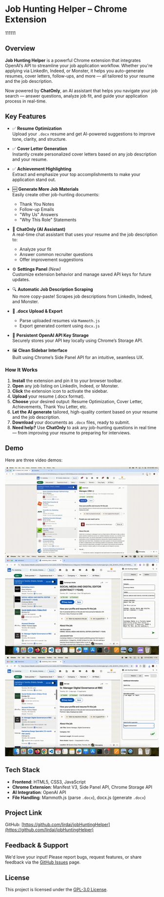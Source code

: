 # Job Hunting Helper – Chrome Extension
111111
## Overview
**Job Hunting Helper** is a powerful Chrome extension that integrates OpenAI’s API to streamline your job application workflow. Whether you're applying via LinkedIn, Indeed, or Monster, it helps you auto-generate resumes, cover letters, follow-ups, and more — all tailored to your resume and the job description.

Now powered by **ChatOnly**, an AI assistant that helps you navigate your job search — answer questions, analyze job fit, and guide your application process in real-time.

## Key Features
- ✅ **Resume Optimization**  
  Upload your `.docx` resume and get AI-powered suggestions to improve tone, clarity, and structure.

- ✅ **Cover Letter Generation**  
  Instantly create personalized cover letters based on any job description and your resume.

- ✅ **Achievement Highlighting**  
  Extract and emphasize your top accomplishments to make your application stand out.

- 🆕 **Generate More Job Materials**  
  Easily create other job-hunting documents:
  - Thank You Notes
  - Follow-up Emails
  - "Why Us" Answers
  - "Why This Role" Statements

- 🧠 **ChatOnly (AI Assistant)**  
  A real-time chat assistant that uses your resume and the job description to:
  - Analyze your fit
  - Answer common recruiter questions
  - Offer improvement suggestions

- ⚙️ **Settings Panel** *(New)*  
  Customize extension behavior and manage saved API keys for future updates.

- 🔍 **Automatic Job Description Scraping**  
  No more copy-paste! Scrapes job descriptions from LinkedIn, Indeed, and Monster.

- 📂 **.docx Upload & Export**  
  - Parse uploaded resumes via `Mammoth.js`  
  - Export generated content using `docx.js`

- 🔐 **Persistent OpenAI API Key Storage**  
  Securely stores your API key locally using Chrome’s Storage API.

- 🖼️ **Clean Sidebar Interface**  
  Built using Chrome’s Side Panel API for an intuitive, seamless UX.

### How It Works
1. **Install** the extension and pin it to your browser toolbar.  
2. **Open** any job listing on LinkedIn, Indeed, or Monster.  
3. **Click** the extension icon to activate the sidebar.  
4. **Upload** your resume (.docx format).  
5. **Choose** your desired output: Resume Optimization, Cover Letter, Achievements, Thank You Letter, etc.  
6. **Let the AI generate** tailored, high-quality content based on your resume and the job description.  
7. **Download** your documents as `.docx` files, ready to submit.  
8. **Need help?** Use **ChatOnly** to ask any job-hunting questions in real time — from improving your resume to preparing for interviews.  

## Demo
Here are three video demos:

![Demo GIF](demo/clip.gif)
![Demo GIF](demo/clip1.gif)
![Demo GIF](demo/clip2.gif)

## Tech Stack
- **Frontend**: HTML5, CSS3, JavaScript
- **Chrome Extension**: Manifest V3, Side Panel API, Chrome Storage API
- **AI Integration**: OpenAI API
- **File Handling**: Mammoth.js (parse `.docx`), docx.js (generate `.docx`)

## Project Link
GitHub: [https://github.com/lirdai/jobHuntingHelper](https://github.com/lirdai/jobHuntingHelper)

## Feedback & Support
We'd love your input! Please report bugs, request features, or share feedback via the [GitHub Issues](https://github.com/lirdai/jobHuntingHelper/issues) page.

## License
This project is licensed under the [GPL-3.0 License](https://www.gnu.org/licenses/gpl-3.0.html).

